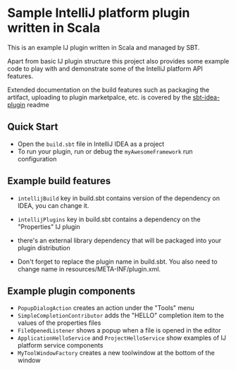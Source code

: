 # Sample IntelliJ platform plugin written in Scala

This is an example IJ plugin written in Scala and managed by SBT.

Apart from basic IJ plugin structure this project also provides some example code to play with and demonstrate some
of the IntelliJ platform API features.

Extended documentation on the build features such as packaging the artifact, uploading to plugin marketpalce, etc. is covered by
the [sbt-idea-plugin](https://github.com/JetBrains/sbt-idea-plugin) readme

## Quick Start

- Open the `build.sbt` file in IntelliJ IDEA as a project
- To run your plugin, run or debug the `myAwesomeFramework` run configuration

## Example build features

- `intellijBuild` key in build.sbt contains version of the dependency on IDEA, you can change it.

- `intellijPlugins` key in build.sbt contains a dependency on the "Properties" IJ plugin

- there's an external library dependency that will be packaged into your plugin distribution

- Don't forget to replace the plugin name in build.sbt. You also need to change name in resources/META-INF/plugin.xml.

## Example plugin components

- `PopupDialogAction` creates an action under the "Tools" menu
- `SimpleCompletionContributor` adds the "HELLO" completion item to the values of the properties files
- `FileOpenedListener` shows a popup when a file is opened in the editor
- `ApplicationHelloService` and `ProjectHelloService` show examples of IJ platform service components
- `MyToolWindowFactory` creates a new toolwindow at the bottom of the window
